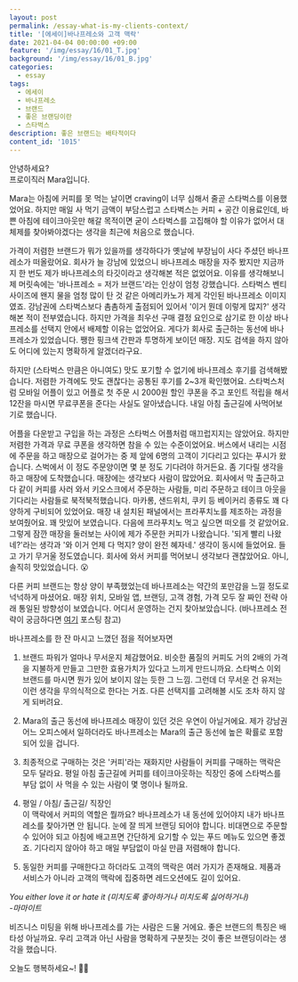 ```yaml
---
layout: post
permalink: /essay-what-is-my-clients-context/
title: '[에세이]바나프레소와 고객 맥락'
date: 2021-04-04 00:00:00 +09:00
feature: '/img/essay/16/01_T.jpg'
background: '/img/essay/16/01_B.jpg'
categories:
  - essay
tags:
  - 에세이
  - 바나프레소
  - 브랜드
  - 좋은 브랜딩이란
  - 스타벅스
description: 좋은 브랜드는 배타적이다
content_id: '1015'
---
```


안녕하세요?<br>프로이직러 Mara입니다.

Mara는 아침에 커피를 못 먹는 날이면 craving이 너무 심해서 줄곧 스타벅스를 이용했었어요. 하지만 매일 사 먹기 금액이 부담스럽고 스타벅스는 커피 + 공간 이용료인데, 바쁜 아침에 테이크아웃만 해갈 목적이면 굳이 스타벅스를 고집해야 할 이유가 없어서 대체제를 찾아봐야겠다는 생각을 최근에 처음으로 했습니다.

가격이 저렴한 브랜드가 뭐가 있을까를 생각하다가 옛날에 부장님이 사다 주셨던 바나프레소가 떠올랐어요. 회사가 늘 강남에 있었으니 바나프레소 매장을 자주 봤지만 지금까지 한 번도 제가 바나프레소의 타깃이라고 생각해본 적은 없었어요. 이유를 생각해보니 제 머릿속에는 '바나프레소 = 저가 브랜드'라는 인상이 엄청 강했습니다. 스타벅스 벤티 사이즈에 왠지 물을 엄청 많이 탄 것 같은 아메리카노가 제게 각인된 바나프레소 이미지였죠. 강남권에 스타벅스보다 촘촘하게 출점되어 있어서 '이거 뭔데 이렇게 많지?' 생각해본 적이 전부였습니다. 하지만 가격을 최우선 구매 결정 요인으로 삼기로 한 이상 바나프레소를 선택지 안에서 배제할 이유는 없었어요. 게다가 회사로 출근하는 동선에 바나프레소가 있었습니다. 쨍한 핑크색 간판과 투명하게 보이던 매장. 지도 검색을 하지 않아도 어디에 있는지 명확하게 알겠더라구요.

하지만 (스타벅스 만큼은 아니여도) 맛도 포기할 수 없기에 바나프레소 후기를 검색해봤습니다. 저렴한 가격에도 맛도 괜찮다는 공통된 후기를 2~3개 확인했어요. 스타벅스처럼 모바일 어플이 있고 어플로 첫 주문 시 2000원 할인 쿠폰을 주고 포인트 적립을 해서 12잔을 마시면 무료쿠폰을 준다는 사실도 알아냈습니다. 내일 아침 출근길에 사먹어보기로 했습니다.

어플을 다운받고 구입을 하는 과정은 스타벅스 어플처럼 매끄럽지지는 않았어요. 하지만 저렴한 가격과 무료 쿠폰을 생각하면 참을 수 있는 수준이었어요. 버스에서 내리는 시점에 주문을 하고 매장으로 걸어가는 중 제 앞에 6명의 고객이 기다리고 있다는 푸시가 왔습니다. 스벅에서 이 정도 주문양이면 몇 분 정도 기다려야 하거든요. 좀 기다릴 생각을 하고 매장에 도착했습니다. 매장에는 생각보다 사람이 많았어요. 회사에서 막 출근하고 다 같이 커피를 사러 와서 키오스크에서 주문하는 사람들, 미리 주문하고 테이크 아웃을 기다리는 사람들로 북적북적했습니다. 마카롱, 샌드위치, 쿠키 등 베이커리 종류도 꽤 다양하게 구비되어 있었어요. 매장 내 설치된 패널에서는 프라푸치노를 제조하는 과정을 보여줬어요. 꽤 맛있어 보였습니다. 다음에 프라푸치노 먹고 싶으면 떠오를 것 같았어요. 그렇게 잠깐 매장을 둘러보는 사이에 제가 주문한 커피가 나왔습니다. '되게 빨리 나왔네?'라는 생각과 '와 이거 언제 다 먹지? 양이 완전 혜자네.' 생각이 동시에 들었어요. 들고 가기 무거울 정도였습니다. 회사에 와서 커피를 먹어보니 생각보다 괜찮았어요. 아니, 솔직히 맛있었습니다. 😮

다른 커피 브랜드는 항상 양이 부족했었는데 바나프레소는 약간의 포만감을 느낄 정도로 넉넉하게 마셨어요. 매장 위치, 모바일 앱, 브랜딩, 고객 경험, 가격 모두 잘 짜인 전략 아래 통일된 방향성이 보였습니다. 어디서 운영하는 건지 찾아보았습니다. (바나프레소 전략이 궁금하다면 [여기](https://yoonjongshin.com/archives/5113) 포스팅 참고)

바나프레소를 한 잔 마시고 느꼈던 점을 적어보자면

1. 브랜드 파워가 얼마나 무서운지 체감했어요. 비슷한 품질의 커피도 거의 2배의 가격을 지불하게 만들고 그만한 효용가치가 있다고 느끼게 만드니까요. 스타벅스 이외 브랜드를 마시면 뭔가 있어 보이지 않는 듯한 그 느낌. 그런데 더 무서운 건 유저는 이런 생각을 무의식적으로 한다는 거죠. 다른 선택지를 고려해볼 시도 조차 하지 않게 되버려요.

2. Mara의 출근 동선에 바나프레소 매장이 있던 것은 우연이 아닐거에요. 제가 강남권 어느 오피스에서 일하더라도 바나프레소는 Mara의 출근 동선에 높은 확률로 포함되어 있을 겁니다.

3. 최종적으로 구매하는 것은 '커피'라는 재화지만 사람들이 커피를 구매하는 맥락은 모두 달라요. 평일 아침 출근길에 커피를 테이크아웃하는 직장인 중에 스타벅스를 부담 없이 사 먹을 수 있는 사람이 몇 명이나 될까요.

4. 평일 / 아침/ 출근길/ 직장인<br>
   이 맥락에서 커피의 역할은 뭘까요? 바나프레소가 내 동선에 있어야지 내가 바나프레소를 찾아가면 안 됩니다. 눈에 잘 띄게 브랜딩 되어야 합니다. 비대면으로 주문할 수 있어야 되고 아침에 배고프면 간단하게 요기할 수 있는 푸드 메뉴도 있으면 좋겠죠. 기다리지 않아야 하고 매일 부담없이 마실 만큼 저렴해야 합니다.

5. 동일한 커피를 구매한다고 하더라도 고객의 맥락은 여러 가지가 존재해요. 제품과 서비스가 아니라 고객의 맥락에 집중하면 레드오션에도 길이 있어요.

*You either love it or hate it (미치도록 좋아하거나 미치도록 싫어하거나)*<br>
*-마마이트*

비즈니스 미팅을 위해 바나프레소를 가는 사람은 드물 거에요. 좋은 브랜드의 특징은 배타성 아닐까요. 우리 고객과 아닌 사람을 명확하게 구분짓는 것이 좋은 브랜딩이라는 생각을 했습니다.

오늘도 행복하세요~! 🙋‍♀️
